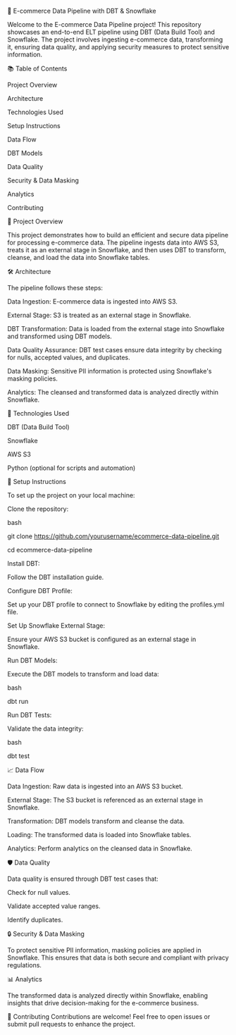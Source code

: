 🚀 E-commerce Data Pipeline with DBT & Snowflake

Welcome to the E-commerce Data Pipeline project! This repository showcases an end-to-end ELT pipeline using DBT (Data Build Tool) and Snowflake. The project involves ingesting e-commerce data, transforming it, ensuring data quality, and applying security measures to protect sensitive information.
 
📚 Table of Contents

Project Overview

Architecture

Technologies Used

Setup Instructions

Data Flow

DBT Models

Data Quality

Security & Data Masking

Analytics

Contributing

📝 Project Overview

This project demonstrates how to build an efficient and secure data pipeline for processing e-commerce data. The pipeline ingests data into AWS S3, treats it as an external stage in Snowflake, and then uses DBT to transform, cleanse, and load the data into Snowflake tables.

🛠️ Architecture

The pipeline follows these steps:

Data Ingestion: E-commerce data is ingested into AWS S3.

External Stage: S3 is treated as an external stage in Snowflake.

DBT Transformation: Data is loaded from the external stage into Snowflake and transformed using DBT models.

Data Quality Assurance: DBT test cases ensure data integrity by checking for nulls, accepted values, and duplicates.

Data Masking: Sensitive PII information is protected using Snowflake's masking policies.

Analytics: The cleansed and transformed data is analyzed directly within Snowflake.

🧰 Technologies Used

DBT (Data Build Tool)

Snowflake

AWS S3

Python (optional for scripts and automation)

🚀 Setup Instructions

To set up the project on your local machine:

Clone the repository:

bash

git clone https://github.com/yourusername/ecommerce-data-pipeline.git

cd ecommerce-data-pipeline

Install DBT:

Follow the DBT installation guide.

Configure DBT Profile:

Set up your DBT profile to connect to Snowflake by editing the profiles.yml file.

Set Up Snowflake External Stage:

Ensure your AWS S3 bucket is configured as an external stage in Snowflake.

Run DBT Models:

Execute the DBT models to transform and load data:

bash

dbt run

Run DBT Tests:

Validate the data integrity:

bash

dbt test

📈 Data Flow

Data Ingestion: Raw data is ingested into an AWS S3 bucket.

External Stage: The S3 bucket is referenced as an external stage in Snowflake.

Transformation: DBT models transform and cleanse the data.

Loading: The transformed data is loaded into Snowflake tables.

Analytics: Perform analytics on the cleansed data in Snowflake.

🛡️ Data Quality

Data quality is ensured through DBT test cases that:

Check for null values.

Validate accepted value ranges.

Identify duplicates.

🔒 Security & Data Masking

To protect sensitive PII information, masking policies are applied in Snowflake. This ensures that data is both secure and compliant with privacy regulations.

📊 Analytics

The transformed data is analyzed directly within Snowflake, enabling insights that drive decision-making for the e-commerce business.

🤝 Contributing
Contributions are welcome! Feel free to open issues or submit pull requests to enhance the project.
